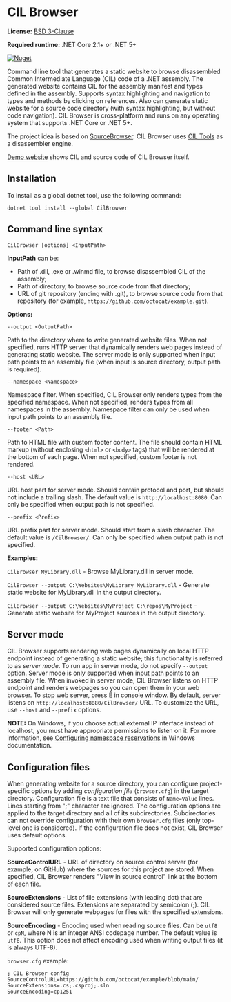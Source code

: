 # CIL Browser

**License:** [BSD 3-Clause](./LICENSE)

**Required runtime:** .NET Core 2.1+ or .NET 5+

[![Nuget](https://img.shields.io/nuget/v/CilBrowser)](https://www.nuget.org/packages/CilBrowser/)

Command line tool that generates a static website to browse disassembled Common Intermediate Language (CIL) code of a .NET assembly. The generated website contains CIL for the assembly manifest and types defined in the assembly. Supports syntax highlighting and navigation to types and methods by clicking on references. Also can generate static website for a source code directory (with syntax highlighting, but without code navigation). CIL Browser is cross-platform and runs on any operating system that supports .NET Core or .NET 5+.

The project idea is based on [SourceBrowser](https://github.com/KirillOsenkov/SourceBrowser). CIL Browser uses [CIL Tools](https://github.com/MSDN-WhiteKnight/CilTools) as a disassembler engine.

[Demo website](https://msdn-whiteknight.github.io/CilBrowser/html/) shows CIL and source code of CIL Browser itself.

## Installation

To install as a global dotnet tool, use the following command:

    dotnet tool install --global CilBrowser

## Command line syntax

    CilBrowser [options] <InputPath>

**InputPath** can be:

- Path of .dll, .exe or .winmd file, to browse disassembled CIL of the assembly;
- Path of directory, to browse source code from that directory;
- URL of git repository (ending with .git), to browse source code from that repository (for example, `https://github.com/octocat/example.git`).

**Options:**
    
    --output <OutputPath>

Path to the directory where to write generated website files. When not specified, runs HTTP server that dynamically renders web pages instead of generating static website. The server mode is only supported when input path points to an assembly file (when input is source directory, output path is required).

    --namespace <Namespace> 
    
Namespace filter. When specified, CIL Browser only renders types from the specified namespace. When not specified, renders types from all namespaces in the assembly. Namespace filter can only be used when input path points to an assembly file.

    --footer <Path>

Path to HTML file with custom footer content. The file should contain HTML markup (without enclosing `<html>` or `<body>` tags) that will be rendered at the bottom of each page. When not specified, custom footer is not rendered.

    --host <URL>

URL host part for server mode. Should contain protocol and port, but should not include a trailing slash. The default value is `http://localhost:8080`. Can only be specified when output path is not specified.

    --prefix <Prefix>

URL prefix part for server mode. Should start from a slash character. The default value is `/CilBrowser/`. Can only be specified when output path is not specified.

**Examples:**

`CilBrowser MyLibrary.dll` - Browse MyLibrary.dll in server mode.

`CilBrowser --output C:\Websites\MyLibrary MyLibrary.dll` - Generate static website for MyLibrary.dll in the output directory.

`CilBrowser --output C:\Websites\MyProject C:\repos\MyProject` - Generate static website for MyProject sources in the output directory.

## Server mode

CIL Browser supports rendering web pages dynamically on local HTTP endpoint instead of generating a static website; this functionality is referred to as *server mode*. To run app in server mode, do not specify `--output` option. Server mode is only supported when input path points to an assembly file. When invoked in server mode, CIL Browser listens on HTTP endpoint and renders webpages so you can open them in your web browser. To stop web server, press E in console window. By default, server listens on `http://localhost:8080/CilBrowser/` URL. To customize the URL, use `--host` and `--prefix` options.

**NOTE:** On Windows, if you choose actual external IP interface instead of localhost, you must have appropriate permissions to listen on it. For more information, see [Configuring namespace reservations](https://learn.microsoft.com/en-us/dotnet/framework/wcf/feature-details/configuring-http-and-https#configuring-namespace-reservations) in Windows documentation. 

## Configuration files

When generating website for a source directory, you can configure project-specific options by adding *configuration file* (`browser.cfg`) in the target directory. Configuration file is a text file that consists of `Name=Value` lines. Lines starting from ";" character are ignored. The configuration options are applied to the target directory and all of its subdirectories. Subdirectories can not override configuration with their own `browser.cfg` files (only top-level one is considered). If the configuration file does not exist, CIL Browser uses default options.

Supported configuration options:

**SourceControlURL** - URL of directory on source control server (for example, on GitHub) where the sources for this project are stored. When specified, CIL Browser renders "View in source control" link at the bottom of each file.

**SourceExtensions** - List of file extensions (with leading dot) that are considered source files. Extensions are separated by semicolon (;). CIL Browser will only generate webpages for files with the specified extensions.

**SourceEncoding** - Encoding used when reading source files. Can be `utf8` or `cpN`, where N is an integer ANSI codepage number. The default value is `utf8`. This option does not affect encoding used when writing output files (it is always UTF-8).

`browser.cfg` example:

```
; CIL Browser config
SourceControlURL=https://github.com/octocat/example/blob/main/
SourceExtensions=.cs;.csproj;.sln
SourceEncoding=cp1251
```
